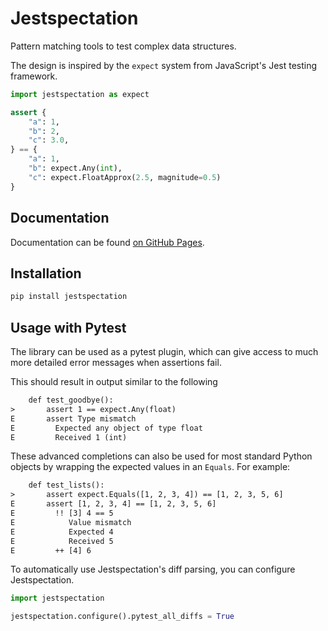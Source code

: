# Jestspectation

Pattern matching tools to test complex data structures.

The design is inspired by the `expect` system from JavaScript's Jest testing
framework.

```py
import jestspectation as expect

assert {
    "a": 1,
    "b": 2,
    "c": 3.0,
} == {
    "a": 1,
    "b": expect.Any(int),
    "c": expect.FloatApprox(2.5, magnitude=0.5)
}
```

## Documentation

Documentation can be found [on GitHub Pages](https://miguelguthridge.github.io/Jestspectation/).

## Installation

```sh
pip install jestspectation
```

## Usage with Pytest

The library can be used as a pytest plugin, which can give access to much more
detailed error messages when assertions fail.

This should result in output similar to the following

```txt
    def test_goodbye():
>       assert 1 == expect.Any(float)
E       assert Type mismatch
E         Expected any object of type float
E         Received 1 (int)
```

These advanced completions can also be used for most standard Python objects
by wrapping the expected values in an `Equals`. For example:

```txt
    def test_lists():
>       assert expect.Equals([1, 2, 3, 4]) == [1, 2, 3, 5, 6]
E       assert [1, 2, 3, 4] == [1, 2, 3, 5, 6]
E         !! [3] 4 == 5
E            Value mismatch
E            Expected 4
E            Received 5
E         ++ [4] 6
```

To automatically use Jestspectation's diff parsing, you can configure
Jestspectation.

```py
import jestspectation

jestspectation.configure().pytest_all_diffs = True
```
